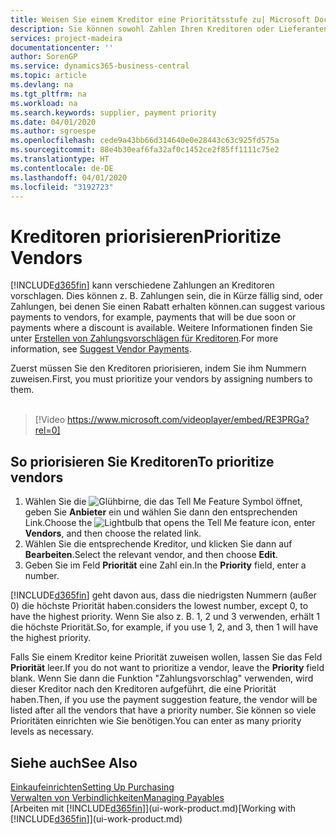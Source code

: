```yaml
---
title: Weisen Sie einem Kreditor eine Prioritätsstufe zu| Microsoft Docs
description: Sie können sowohl Zahlen Ihren Kreditoren oder Lieferanten zuweisen, um sie zu priorisieren und Zahlungsvorschläge in  Business Central zu erleichtern.
services: project-madeira
documentationcenter: ''
author: SorenGP
ms.service: dynamics365-business-central
ms.topic: article
ms.devlang: na
ms.tgt_pltfrm: na
ms.workload: na
ms.search.keywords: supplier, payment priority
ms.date: 04/01/2020
ms.author: sgroespe
ms.openlocfilehash: cede9a43bb66d314640e0e28443c63c925fd575a
ms.sourcegitcommit: 88e4b30eaf6fa32af0c1452ce2f85ff1111c75e2
ms.translationtype: HT
ms.contentlocale: de-DE
ms.lasthandoff: 04/01/2020
ms.locfileid: "3192723"
---
```

# <a name="prioritize-vendors"></a><span data-ttu-id="9e220-103">Kreditoren priorisieren</span><span class="sxs-lookup"><span data-stu-id="9e220-103">Prioritize Vendors</span></span>
[!INCLUDE[d365fin](includes/d365fin_md.md)] <span data-ttu-id="9e220-104">kann verschiedene Zahlungen an Kreditoren vorschlagen. Dies können z. B. Zahlungen sein, die in Kürze fällig sind, oder Zahlungen, bei denen Sie einen Rabatt erhalten können.</span><span class="sxs-lookup"><span data-stu-id="9e220-104">can suggest various payments to vendors, for example, payments that will be due soon or payments where a discount is available.</span></span> <span data-ttu-id="9e220-105">Weitere Informationen finden Sie unter [Erstellen von Zahlungsvorschlägen für Kreditoren](payables-how-suggest-vendor-payments.md).</span><span class="sxs-lookup"><span data-stu-id="9e220-105">For more information, see [Suggest Vendor Payments](payables-how-suggest-vendor-payments.md).</span></span>

<span data-ttu-id="9e220-106">Zuerst müssen Sie den Kreditoren priorisieren, indem Sie ihm Nummern zuweisen.</span><span class="sxs-lookup"><span data-stu-id="9e220-106">First, you must prioritize your vendors by assigning numbers to them.</span></span>
<br><br>
> [!Video https://www.microsoft.com/videoplayer/embed/RE3PRGa?rel=0]

## <a name="to-prioritize-vendors"></a><span data-ttu-id="9e220-107">So priorisieren Sie Kreditoren</span><span class="sxs-lookup"><span data-stu-id="9e220-107">To prioritize vendors</span></span>
1. <span data-ttu-id="9e220-108">Wählen Sie die ![Glühbirne, die das Tell Me Feature](media/ui-search/search_small.png "Was möchten Sie tun?") Symbol öffnet, geben Sie **Anbieter** ein und wählen Sie dann den entsprechenden Link.</span><span class="sxs-lookup"><span data-stu-id="9e220-108">Choose the ![Lightbulb that opens the Tell Me feature](media/ui-search/search_small.png "Tell me what you want to do") icon, enter **Vendors**, and then choose the related link.</span></span>
2. <span data-ttu-id="9e220-109">Wählen Sie die entsprechende Kreditor, und klicken Sie dann auf **Bearbeiten**.</span><span class="sxs-lookup"><span data-stu-id="9e220-109">Select the relevant vendor, and then choose **Edit**.</span></span>
3. <span data-ttu-id="9e220-110">Geben Sie im Feld **Priorität** eine Zahl ein.</span><span class="sxs-lookup"><span data-stu-id="9e220-110">In the **Priority** field, enter a number.</span></span>

[!INCLUDE[d365fin](includes/d365fin_md.md)] <span data-ttu-id="9e220-111">geht davon aus, dass die niedrigsten Nummern (außer 0) die höchste Priorität haben.</span><span class="sxs-lookup"><span data-stu-id="9e220-111">considers the lowest number, except 0, to have the highest priority.</span></span> <span data-ttu-id="9e220-112">Wenn Sie also z. B. 1, 2 und 3 verwenden, erhält 1 die höchste Priorität.</span><span class="sxs-lookup"><span data-stu-id="9e220-112">So, for example, if you use 1, 2, and 3, then 1 will have the highest priority.</span></span>

<span data-ttu-id="9e220-113">Falls Sie einem Kreditor keine Priorität zuweisen wollen, lassen Sie das Feld **Priorität** leer.</span><span class="sxs-lookup"><span data-stu-id="9e220-113">If you do not want to prioritize a vendor, leave the **Priority** field blank.</span></span> <span data-ttu-id="9e220-114">Wenn Sie dann die Funktion "Zahlungsvorschlag" verwenden, wird dieser Kreditor nach den Kreditoren aufgeführt, die eine Priorität haben.</span><span class="sxs-lookup"><span data-stu-id="9e220-114">Then, if you use the payment suggestion feature, the vendor will be listed after all the vendors that have a priority number.</span></span> <span data-ttu-id="9e220-115">Sie können so viele Prioritäten einrichten wie Sie benötigen.</span><span class="sxs-lookup"><span data-stu-id="9e220-115">You can enter as many priority levels as necessary.</span></span>

## <a name="see-also"></a><span data-ttu-id="9e220-116">Siehe auch</span><span class="sxs-lookup"><span data-stu-id="9e220-116">See Also</span></span>
[<span data-ttu-id="9e220-117">Einkaufeinrichten</span><span class="sxs-lookup"><span data-stu-id="9e220-117">Setting Up Purchasing</span></span>](purchasing-setup-purchasing.md)  
[<span data-ttu-id="9e220-118">Verwalten von Verbindlichkeiten</span><span class="sxs-lookup"><span data-stu-id="9e220-118">Managing Payables</span></span>](payables-manage-payables.md)  
<span data-ttu-id="9e220-119">[Arbeiten mit [!INCLUDE[d365fin](includes/d365fin_md.md)]](ui-work-product.md)</span><span class="sxs-lookup"><span data-stu-id="9e220-119">[Working with [!INCLUDE[d365fin](includes/d365fin_md.md)]](ui-work-product.md)</span></span>

